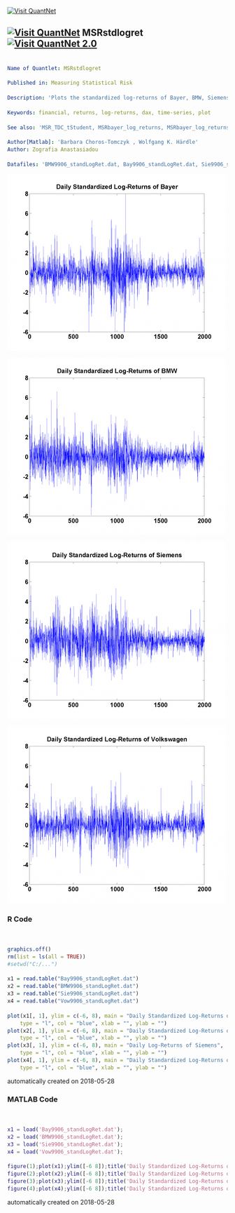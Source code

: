 [<img src="https://github.com/QuantLet/Styleguide-and-FAQ/blob/master/pictures/banner.png" width="888" alt="Visit QuantNet">](http://quantlet.de/)

## [<img src="https://github.com/QuantLet/Styleguide-and-FAQ/blob/master/pictures/qloqo.png" alt="Visit QuantNet">](http://quantlet.de/) **MSRstdlogret** [<img src="https://github.com/QuantLet/Styleguide-and-FAQ/blob/master/pictures/QN2.png" width="60" alt="Visit QuantNet 2.0">](http://quantlet.de/)

```yaml

Name of Quantlet: MSRstdlogret

Published in: Measuring Statistical Risk

Description: 'Plots the standardized log-returns of Bayer, BMW, Siemens and Volkswagen. Uses data from 1999 to 2006.'

Keywords: financial, returns, log-returns, dax, time-series, plot

See also: 'MSR_TDC_tStudent, MSRbayer_log_returns, MSRbayer_log_returns, MSRevt3, MSRportfolio_est, MSRtail_dep_normal, MSRtail_dep_tStudent, MSRvar_block_max, MSRvar_block_max_params, MSRvar_clayton_GARCHn'

Author[Matlab]: 'Barbara Choros-Tomczyk , Wolfgang K. Härdle'
Author: Zografia Anastasiadou

Datafiles: 'BMW9906_standLogRet.dat, Bay9906_standLogRet.dat, Sie9906_standLogRet.dat, Vow9906_standLogRet.dat'

```

![Picture1](MSRstdlogret-1.png)

![Picture2](MSRstdlogret-3.png)

![Picture3](MSRstdlogret-4.png)

![Picture4](MSRstdlogret.png)

### R Code
```r


graphics.off()
rm(list = ls(all = TRUE))
#setwd("C:/...")

x1 = read.table("Bay9906_standLogRet.dat")
x2 = read.table("BMW9906_standLogRet.dat")
x3 = read.table("Sie9906_standLogRet.dat")
x4 = read.table("Vow9906_standLogRet.dat")

plot(x1[, 1], ylim = c(-6, 8), main = "Daily Standardized Log-Returns of Bayer",
    type = "l", col = "blue", xlab = "", ylab = "")
plot(x2[, 1], ylim = c(-6, 8), main = "Daily Standardized Log-Returns of BMW",
    type = "l", col = "blue", xlab = "", ylab = "")
plot(x3[, 1], ylim = c(-6, 8), main = "Daily Log-Returns of Siemens",
    type = "l", col = "blue", xlab = "", ylab = "")
plot(x4[, 1], ylim = c(-6, 8), main = "Daily Standardized Log-Returns of Volkswagen",
    type = "l", col = "blue", xlab = "", ylab = "")
```

automatically created on 2018-05-28

### MATLAB Code
```matlab


x1 = load('Bay9906_standLogRet.dat');
x2 = load('BMW9906_standLogRet.dat');
x3 = load('Sie9906_standLogRet.dat');
x4 = load('Vow9906_standLogRet.dat');

figure(1);plot(x1);ylim([-6 8]);title('Daily Standardized Log-Returns of Bayer');
figure(2);plot(x2);ylim([-6 8]);title('Daily Standardized Log-Returns of BMW');
figure(3);plot(x3);ylim([-6 8]);title('Daily Standardized Log-Returns of Siemens');
figure(4);plot(x4);ylim([-6 8]);title('Daily Standardized Log-Returns of Volkswagen');

```

automatically created on 2018-05-28